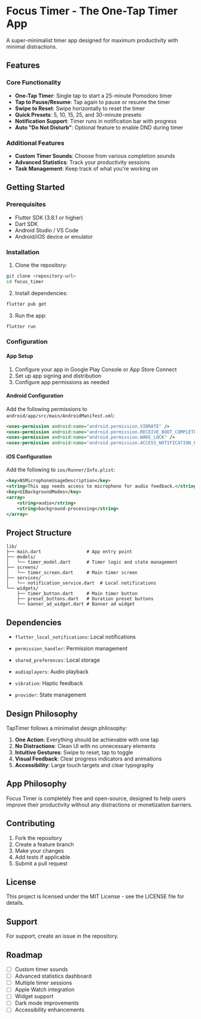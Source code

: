 # Focus Timer - The One-Tap Timer App

A super-minimalist timer app designed for maximum productivity with minimal distractions.

## Features

### Core Functionality
- **One-Tap Timer**: Single tap to start a 25-minute Pomodoro timer
- **Tap to Pause/Resume**: Tap again to pause or resume the timer
- **Swipe to Reset**: Swipe horizontally to reset the timer
- **Quick Presets**: 5, 10, 15, 25, and 30-minute presets
- **Notification Support**: Timer runs in notification bar with progress
- **Auto "Do Not Disturb"**: Optional feature to enable DND during timer

### Additional Features
- **Custom Timer Sounds**: Choose from various completion sounds
- **Advanced Statistics**: Track your productivity sessions
- **Task Management**: Keep track of what you're working on

## Getting Started

### Prerequisites
- Flutter SDK (3.8.1 or higher)
- Dart SDK
- Android Studio / VS Code
- Android/iOS device or emulator

### Installation

1. Clone the repository:
```bash
git clone <repository-url>
cd focus_timer
```

2. Install dependencies:
```bash
flutter pub get
```

3. Run the app:
```bash
flutter run
```

### Configuration

#### App Setup
1. Configure your app in Google Play Console or App Store Connect
2. Set up app signing and distribution
3. Configure app permissions as needed

#### Android Configuration
Add the following permissions to `android/app/src/main/AndroidManifest.xml`:
```xml
<uses-permission android:name="android.permission.VIBRATE" />
<uses-permission android:name="android.permission.RECEIVE_BOOT_COMPLETED" />
<uses-permission android:name="android.permission.WAKE_LOCK" />
<uses-permission android:name="android.permission.ACCESS_NOTIFICATION_POLICY" />
```

#### iOS Configuration
Add the following to `ios/Runner/Info.plist`:
```xml
<key>NSMicrophoneUsageDescription</key>
<string>This app needs access to microphone for audio feedback.</string>
<key>UIBackgroundModes</key>
<array>
    <string>audio</string>
    <string>background-processing</string>
</array>
```

## Project Structure

```
lib/
├── main.dart                 # App entry point
├── models/
│   └── timer_model.dart      # Timer logic and state management
├── screens/
│   └── timer_screen.dart     # Main timer screen
├── services/
│   └── notification_service.dart  # Local notifications
└── widgets/
    ├── timer_button.dart     # Main timer button
    ├── preset_buttons.dart   # Duration preset buttons
    └── banner_ad_widget.dart # Banner ad widget
```

## Dependencies

- `flutter_local_notifications`: Local notifications
- `permission_handler`: Permission management

- `shared_preferences`: Local storage
- `audioplayers`: Audio playback
- `vibration`: Haptic feedback
- `provider`: State management

## Design Philosophy

TapTimer follows a minimalist design philosophy:

1. **One Action**: Everything should be achievable with one tap
2. **No Distractions**: Clean UI with no unnecessary elements
3. **Intuitive Gestures**: Swipe to reset, tap to toggle
4. **Visual Feedback**: Clear progress indicators and animations
5. **Accessibility**: Large touch targets and clear typography

## App Philosophy

Focus Timer is completely free and open-source, designed to help users improve their productivity without any distractions or monetization barriers.

## Contributing

1. Fork the repository
2. Create a feature branch
3. Make your changes
4. Add tests if applicable
5. Submit a pull request

## License

This project is licensed under the MIT License - see the LICENSE file for details.

## Support

For support, create an issue in the repository.

## Roadmap

- [ ] Custom timer sounds
- [ ] Advanced statistics dashboard
- [ ] Multiple timer sessions
- [ ] Apple Watch integration
- [ ] Widget support
- [ ] Dark mode improvements
- [ ] Accessibility enhancements
